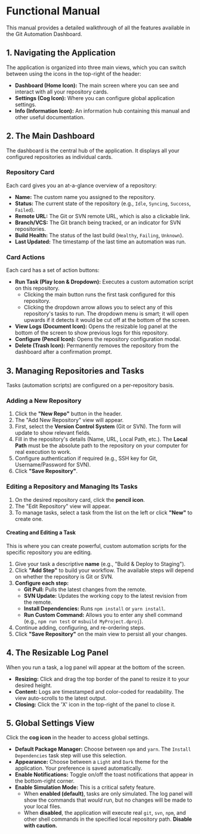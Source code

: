 # Functional Manual

This manual provides a detailed walkthrough of all the features available in the Git Automation Dashboard.

## 1. Navigating the Application

The application is organized into three main views, which you can switch between using the icons in the top-right of the header:

-   **Dashboard (Home Icon):** The main screen where you can see and interact with all your repository cards.
-   **Settings (Cog Icon):** Where you can configure global application settings.
-   **Info (Information Icon):** An information hub containing this manual and other useful documentation.

## 2. The Main Dashboard

The dashboard is the central hub of the application. It displays all your configured repositories as individual cards.

### Repository Card

Each card gives you an at-a-glance overview of a repository:

-   **Name:** The custom name you assigned to the repository.
-   **Status:** The current state of the repository (e.g., `Idle`, `Syncing`, `Success`, `Failed`).
-   **Remote URL:** The Git or SVN remote URL, which is also a clickable link.
-   **Branch/VCS:** The Git branch being tracked, or an indicator for SVN repositories.
-   **Build Health:** The status of the last build (`Healthy`, `Failing`, `Unknown`).
-   **Last Updated:** The timestamp of the last time an automation was run.

### Card Actions

Each card has a set of action buttons:

-   **Run Task (Play Icon & Dropdown):** Executes a custom automation script on this repository.
    - Clicking the main button runs the first task configured for this repository.
    - Clicking the dropdown arrow allows you to select any of this repository's tasks to run. The dropdown menu is smart; it will open upwards if it detects it would be cut off at the bottom of the screen.
-   **View Logs (Document Icon):** Opens the resizable log panel at the bottom of the screen to show previous logs for this repository.
-   **Configure (Pencil Icon):** Opens the repository configuration modal.
-   **Delete (Trash Icon):** Permanently removes the repository from the dashboard after a confirmation prompt.

## 3. Managing Repositories and Tasks

Tasks (automation scripts) are configured on a per-repository basis.

### Adding a New Repository

1.  Click the **"New Repo"** button in the header.
2.  The "Add New Repository" view will appear.
3.  First, select the **Version Control System** (Git or SVN). The form will update to show relevant fields.
4.  Fill in the repository's details (Name, URL, Local Path, etc.). The **Local Path** must be the absolute path to the repository on your computer for real execution to work.
5.  Configure authentication if required (e.g., SSH key for Git, Username/Password for SVN).
6.  Click **"Save Repository"**.

### Editing a Repository and Managing Its Tasks

1.  On the desired repository card, click the **pencil icon**.
2.  The "Edit Repository" view will appear.
3.  To manage tasks, select a task from the list on the left or click **"New"** to create one.

#### Creating and Editing a Task
This is where you can create powerful, custom automation scripts for the specific repository you are editing.

1. Give your task a descriptive **name** (e.g., "Build & Deploy to Staging").
2. Click **"Add Step"** to build your workflow. The available steps will depend on whether the repository is Git or SVN.
3. **Configure each step:**
   -   **Git Pull:** Pulls the latest changes from the remote.
   -   **SVN Update:** Updates the working copy to the latest revision from the remote.
   -   **Install Dependencies:** Runs `npm install` or `yarn install`.
   -   **Run Custom Command:** Allows you to enter any shell command (e.g., `npm run test` or `msbuild MyProject.dproj`).
5. Continue adding, configuring, and re-ordering steps.
6. Click **"Save Repository"** on the main view to persist all your changes.

## 4. The Resizable Log Panel

When you run a task, a log panel will appear at the bottom of the screen.

-   **Resizing:** Click and drag the top border of the panel to resize it to your desired height.
-   **Content:** Logs are timestamped and color-coded for readability. The view auto-scrolls to the latest output.
-   **Closing:** Click the 'X' icon in the top-right of the panel to close it.

## 5. Global Settings View

Click the **cog icon** in the header to access global settings.

-   **Default Package Manager:** Choose between `npm` and `yarn`. The `Install Dependencies` task step will use this selection.
-   **Appearance:** Choose between a `Light` and `Dark` theme for the application. Your preference is saved automatically.
-   **Enable Notifications:** Toggle on/off the toast notifications that appear in the bottom-right corner.
-   **Enable Simulation Mode:** This is a critical safety feature.
    -   When **enabled (default)**, tasks are only simulated. The log panel will show the commands that *would* run, but no changes will be made to your local files.
    -   When **disabled**, the application will execute real `git`, `svn`, `npm`, and other shell commands in the specified local repository path. **Disable with caution.**